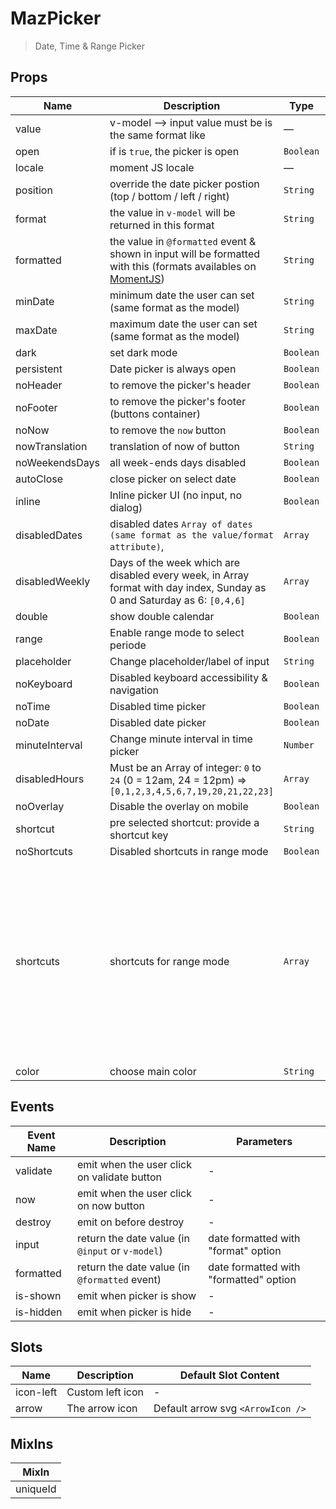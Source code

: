 # MazPicker

> Date, Time & Range Picker

## Props

<!-- @vuese:MazPicker:props:start -->
|Name|Description|Type|Required|Default|
|---|---|---|---|---|
|value|v-model --> input value must be is the same format like|—|`false`|null|
|open|if is `true`, the picker is open|`Boolean`|`false`|false|
|locale|moment JS locale|—|`false`|getDefaultLocale()|
|position|override the date picker postion (top / bottom / left / right)|`String`|`false`|null|
|format|the value in `v-model` will be returned in this format|`String`|`false`|YYYY-MM-DD h:mm a|
|formatted|the value in `@formatted` event & shown in input will be formatted with this (formats availables on [MomentJS](https://momentjs.com/))|`String`|`false`|llll|
|minDate|minimum date the user can set (same format as the model)|`String`|`false`|null|
|maxDate|maximum date the user can set (same format as the model)|`String`|`false`|null|
|dark|set dark mode|`Boolean`|`false`|false|
|persistent|Date picker is always open|`Boolean`|`false`|false|
|noHeader|to remove the picker's header|`Boolean`|`false`|false|
|noFooter|to remove the picker's footer (buttons container)|`Boolean`|`false`|false|
|noNow|to remove the `now` button|`Boolean`|`false`|false|
|nowTranslation|translation of now of button|`String`|`false`|Now|
|noWeekendsDays|all week-ends days disabled|`Boolean`|`false`|false|
|autoClose|close picker on select date|`Boolean`|`false`|false|
|inline|Inline picker UI (no input, no dialog)|`Boolean`|`false`|false|
|disabledDates|disabled dates `Array of dates (same format as the value/format attribute)`,|`Array`|`false`|Array|
|disabledWeekly|Days of the week which are disabled every week, in Array format with day index, Sunday as 0 and Saturday as 6: `[0,4,6]`|`Array`|`false`|Array|
|double|show double calendar|`Boolean`|`false`|false|
|range|Enable range mode to select periode|`Boolean`|`false`|false|
|placeholder|Change placeholder/label of input|`String`|`false`|Select date time|
|noKeyboard|Disabled keyboard accessibility & navigation|`Boolean`|`false`|false|
|noTime|Disabled time picker|`Boolean`|`false`|false|
|noDate|Disabled date picker|`Boolean`|`false`|false|
|minuteInterval|Change minute interval in time picker|`Number`|`false`|1|
|disabledHours|Must be an Array of integer: `0` to `24` (0 = 12am, 24 = 12pm) => `[0,1,2,3,4,5,6,7,19,20,21,22,23]`|`Array`|`false`|Array|
|noOverlay|Disable the overlay on mobile|`Boolean`|`false`|false|
|shortcut|pre selected shortcut: provide a shortcut key|`String`|`false`|null|
|noShortcuts|Disabled shortcuts in range mode|`Boolean`|`false`|false|
|shortcuts|shortcuts for range mode|`Array`|`false`|[{"key":"thisWeek","label":"This week","value":"isoWeek"},{"key":"lastWeek","label":"Last week","value":"-isoWeek"},{"key":"last7Days","label":"Last 7 days","value":7},{"key":"last30Days","label":"Last 30 days","value":30},{"key":"thisMonth","label":"This month","value":"month"},{"key":"lastMonth","label":"Last month","value":"-month"},{"key":"thisYear","label":"This year","value":"year"},{"key":"lastYear","label":"Last year","value":"-year"}]|
|color|choose main color|`String`|`false`|primary|

<!-- @vuese:MazPicker:props:end -->


## Events

<!-- @vuese:MazPicker:events:start -->
|Event Name|Description|Parameters|
|---|---|---|
|validate|emit when the user click on validate button|-|
|now|emit when the user click on now button|-|
|destroy|emit on before destroy|-|
|input|return the date value (in `@input` or `v-model`)|date formatted with "format" option|
|formatted|return the date value (in `@formatted` event)|date formatted with "formatted" option|
|is-shown|emit when picker is show|-|
|is-hidden|emit when picker is hide|-|

<!-- @vuese:MazPicker:events:end -->


## Slots

<!-- @vuese:MazPicker:slots:start -->
|Name|Description|Default Slot Content|
|---|---|---|
|icon-left|Custom left icon|-|
|arrow|The arrow icon|Default arrow svg `<ArrowIcon />`|

<!-- @vuese:MazPicker:slots:end -->


## MixIns

<!-- @vuese:MazPicker:mixIns:start -->
|MixIn|
|---|
|uniqueId|

<!-- @vuese:MazPicker:mixIns:end -->


